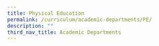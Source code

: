 ```yaml
---
title: Physical Education
permalink: /curriculum/academic-departments/PE/
description: ""
third_nav_title: Academic Departments
---
```

